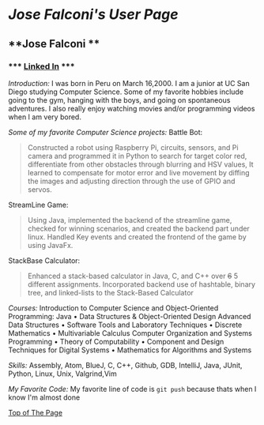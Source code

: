 # ***Jose Falconi's User Page***

## **Jose Falconi **
### *** [Linked In](https://www.linkedin.com/in/jose-falconi-cavallini-9236b5156/) ***
*Introduction:*
I was born in Peru on March 16,2000. I am a junior at UC San Diego studying Computer Science. Some of my favorite hobbies include going to the gym, hanging with the boys, and going on spontaneous adventures. I also really enjoy watching movies and/or programming videos when I am very bored. 

*Some of my favorite Computer Science projects:*
Battle Bot: 
>Constructed a robot using Raspberry Pi, circuits, sensors, and Pi camera and programmed it in Python to search for target color red, differentiate from other obstacles through blurring and HSV values, It learned to compensate for motor error and live movement by diffing the images and adjusting direction through the use of GPIO and servos.

StreamLine Game: 
>Using Java, implemented the backend of the streamline game, checked for winning scenarios, and created the backend part under linux. Handled Key events and created the frontend of the game by using JavaFx.

StackBase Calculator: 
>Enhanced a stack-based calculator in Java, C, and C++ over ~~6~~ 5 different assignments. Incorporated backend use of hashtable, binary tree, and linked-lists to the Stack-Based Calculator

*Courses:*
Introduction to Computer Science and Object-Oriented Programming: Java • Data Structures & Object-Oriented Design Advanced Data Structures • Software Tools and Laboratory Techniques • Discrete Mathematics • Multivariable Calculus Computer Organization and Systems Programming • Theory of Computability • Component and Design Techniques for Digital Systems • Mathematics for Algorithms and Systems

*Skills:*
Assembly, Atom, BlueJ, C, C++, Github, GDB, IntelliJ, Java, JUnit, Python, Linux, Unix, Valgrind,Vim

*My Favorite Code:*
My favorite line of code is `git push` because thats when I know I'm almost done


[Top of The Page](https://github.com/jfalconi-cavallini/cse110_Lab1/blob/main/README.md#jose-falconis-user-page)
